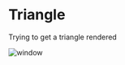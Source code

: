 # Triangle

Trying to get a triangle rendered

![window](https://github.com/ChillerDragon/Triangle/assets/20344300/e294e224-91ce-43e9-ac6f-f758606b5121)
